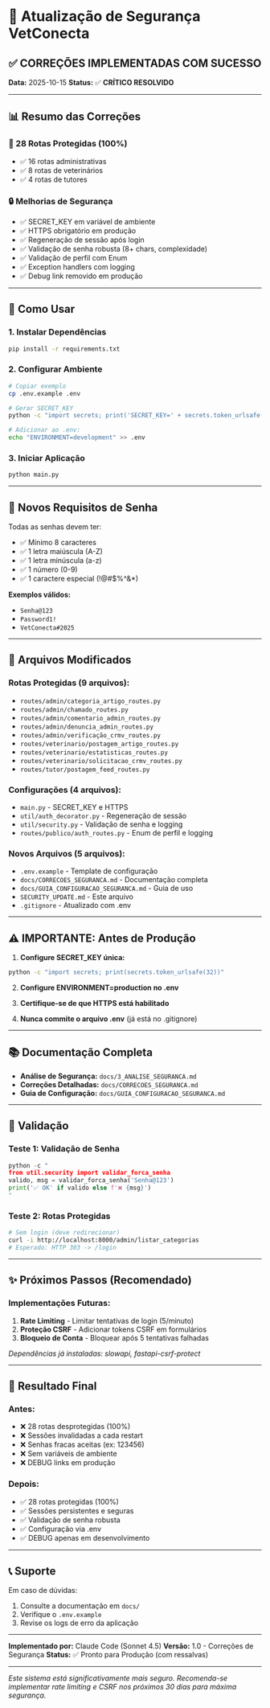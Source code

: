 # 🔐 Atualização de Segurança VetConecta

## ✅ CORREÇÕES IMPLEMENTADAS COM SUCESSO

**Data:** 2025-10-15
**Status:** ✅ **CRÍTICO RESOLVIDO**

---

## 📊 Resumo das Correções

### 🎯 28 Rotas Protegidas (100%)
- ✅ 16 rotas administrativas
- ✅ 8 rotas de veterinários
- ✅ 4 rotas de tutores

### 🔒 Melhorias de Segurança
- ✅ SECRET_KEY em variável de ambiente
- ✅ HTTPS obrigatório em produção
- ✅ Regeneração de sessão após login
- ✅ Validação de senha robusta (8+ chars, complexidade)
- ✅ Validação de perfil com Enum
- ✅ Exception handlers com logging
- ✅ Debug link removido em produção

---

## 🚀 Como Usar

### 1. Instalar Dependências
```bash
pip install -r requirements.txt
```

### 2. Configurar Ambiente
```bash
# Copiar exemplo
cp .env.example .env

# Gerar SECRET_KEY
python -c "import secrets; print('SECRET_KEY=' + secrets.token_urlsafe(32))" >> .env

# Adicionar ao .env:
echo "ENVIRONMENT=development" >> .env
```

### 3. Iniciar Aplicação
```bash
python main.py
```

---

## 🔐 Novos Requisitos de Senha

Todas as senhas devem ter:
- ✅ Mínimo 8 caracteres
- ✅ 1 letra maiúscula (A-Z)
- ✅ 1 letra minúscula (a-z)
- ✅ 1 número (0-9)
- ✅ 1 caractere especial (!@#$%^&*)

**Exemplos válidos:**
- `Senha@123`
- `Password1!`
- `VetConecta#2025`

---

## 📁 Arquivos Modificados

### Rotas Protegidas (9 arquivos):
- `routes/admin/categoria_artigo_routes.py`
- `routes/admin/chamado_routes.py`
- `routes/admin/comentario_admin_routes.py`
- `routes/admin/denuncia_admin_routes.py`
- `routes/admin/verificação_crmv_routes.py`
- `routes/veterinario/postagem_artigo_routes.py`
- `routes/veterinario/estatisticas_routes.py`
- `routes/veterinario/solicitacao_crmv_routes.py`
- `routes/tutor/postagem_feed_routes.py`

### Configurações (4 arquivos):
- `main.py` - SECRET_KEY e HTTPS
- `util/auth_decorator.py` - Regeneração de sessão
- `util/security.py` - Validação de senha e logging
- `routes/publico/auth_routes.py` - Enum de perfil e logging

### Novos Arquivos (5 arquivos):
- `.env.example` - Template de configuração
- `docs/CORRECOES_SEGURANCA.md` - Documentação completa
- `docs/GUIA_CONFIGURACAO_SEGURANCA.md` - Guia de uso
- `SECURITY_UPDATE.md` - Este arquivo
- `.gitignore` - Atualizado com .env

---

## ⚠️ IMPORTANTE: Antes de Produção

1. **Configure SECRET_KEY única:**
```bash
python -c "import secrets; print(secrets.token_urlsafe(32))"
```

2. **Configure ENVIRONMENT=production no .env**

3. **Certifique-se de que HTTPS está habilitado**

4. **Nunca commite o arquivo .env** (já está no .gitignore)

---

## 📚 Documentação Completa

- **Análise de Segurança:** `docs/3_ANALISE_SEGURANCA.md`
- **Correções Detalhadas:** `docs/CORRECOES_SEGURANCA.md`
- **Guia de Configuração:** `docs/GUIA_CONFIGURACAO_SEGURANCA.md`

---

## 🧪 Validação

### Teste 1: Validação de Senha
```python
python -c "
from util.security import validar_forca_senha
valido, msg = validar_forca_senha('Senha@123')
print('✅ OK' if valido else f'❌ {msg}')
"
```

### Teste 2: Rotas Protegidas
```bash
# Sem login (deve redirecionar)
curl -i http://localhost:8000/admin/listar_categorias
# Esperado: HTTP 303 -> /login
```

---

## ✨ Próximos Passos (Recomendado)

### Implementações Futuras:
1. **Rate Limiting** - Limitar tentativas de login (5/minuto)
2. **Proteção CSRF** - Adicionar tokens CSRF em formulários
3. **Bloqueio de Conta** - Bloquear após 5 tentativas falhadas

*Dependências já instaladas: slowapi, fastapi-csrf-protect*

---

## 🎉 Resultado Final

### Antes:
- ❌ 28 rotas desprotegidas (100%)
- ❌ Sessões invalidadas a cada restart
- ❌ Senhas fracas aceitas (ex: 123456)
- ❌ Sem variáveis de ambiente
- ❌ DEBUG links em produção

### Depois:
- ✅ 28 rotas protegidas (100%)
- ✅ Sessões persistentes e seguras
- ✅ Validação de senha robusta
- ✅ Configuração via .env
- ✅ DEBUG apenas em desenvolvimento

---

## 📞 Suporte

Em caso de dúvidas:
1. Consulte a documentação em `docs/`
2. Verifique o `.env.example`
3. Revise os logs de erro da aplicação

---

**Implementado por:** Claude Code (Sonnet 4.5)
**Versão:** 1.0 - Correções de Segurança
**Status:** ✅ Pronto para Produção (com ressalvas)

---

*Este sistema está significativamente mais seguro. Recomenda-se implementar rate limiting e CSRF nos próximos 30 dias para máxima segurança.*
